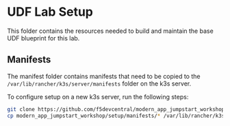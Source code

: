 # UDF Lab Setup

This folder contains the resources needed to build and maintain the base UDF blueprint for this lab.

## Manifests

The manifest folder contains manifests that need to be copied to the
`/var/lib/rancher/k3s/server/manifests` folder on the k3s server.

To configure setup on a new k3s server, run the following steps:

```bash
git clone https://github.com/f5devcentral/modern_app_jumpstart_workshop.git
cp modern_app_jumpstart_workshop/setup/manifests/* /var/lib/rancher/k3s/server/manifests
```
